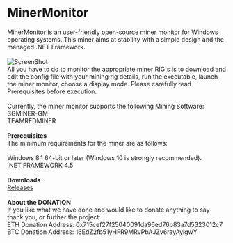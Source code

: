 # MinerMonitor

MinerMonitor is an user-friendly open-source miner monitor for Windows operating systems. This miner aims at stability with a simple design and the managed .NET Framework.
<br><br>
<img src="https://snag.gy/t3QThG.jpg" alt="ScreenShot"><br>
All you have to do to monitor the appropriate miner RIG's is to download and edit the config file with your mining rig details, run the executable, launch the miner monitor, choose a display mode. Please carefully read Prerequisites before execution.
<br><br>
Currently, the miner monitor supports the following Mining Software:
<br>
SGMINER-GM<br>
TEAMREDMINER<br>
<br>
<b>Prerequisites</b><br>
The minimum requirements for the miner are as follows:<br>
<br>
Windows 8.1 64-bit or later (Windows 10 is strongly recommended).<br>
.NET FRAMEWORK 4.5<br>
<br>
<b>Downloads</b><br>
<a href="https://github.com/metalice17/MinerMonitor/releases/tag/1">Releases<a/><br><br>
<b>About the DONATION</b><br>
If you like what we have done and would like to donate anything to say thank you, or further the project:<br>
ETH Donation Address: 0x715cef27f25040091da96ed76b83a7d5323012c7<br>
BTC Donation Address: 16EdZ2fb51yHFR9MRvPbAJZv6rayAyigwY
